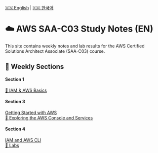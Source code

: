 [🇺🇸 English](/) | [🇰🇷 한국어](/ko/)

# ☁️ AWS SAA-C03 Study Notes (EN)

This site contains weekly notes and lab results for the AWS Certified Solutions Architect Associate (SAA-C03) course.


## 📅 Weekly Sections

<div class="weekly-section-container">
  <div class="weekly-section-card">
    <h4>Section 1</h4>
    <a href="#/section1/notes.md">🔹 IAM & AWS Basics</a>
  </div>

  <div class="weekly-section-card">
    <h4>Section 3</h4>
    <a href="#/section3/notes.md">Getting Started with AWS</a><br>
    <a href="#/section3/labs.md">🧪 Exploring the AWS Console and Services</a>
  </div>

  <div class="weekly-section-card">
    <h4>Section 4</h4>
    <a href="#/section4/notes.md">IAM and AWS CLI</a><br>
    <a href="#/section4/labs.md">🧪 Labs</a>
  </div>

</div>